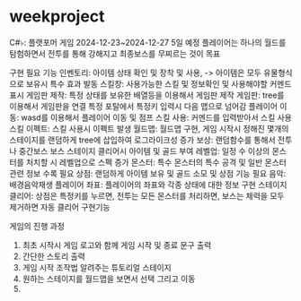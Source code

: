 # weekproject
C#♭: 플랫포머 게임
2024-12-23~2024-12-27 5일 예정
플레이어는 하나의 월드를 탐험하면서 전투를 통해 강해지고 최종보스를 무찌르는 것이 목표

구현 필요 기능
인벤토리: 아이템 상태 확인 및 장착 및 사용, -> 아이템은 모두 유물형식으로 보유시 특수 효과 발동
스킬창: 사용가능한 스킬 및 정보확인 및 사용해야할 커멘드 표시
게임판 제작: 특정 상태를 보유한 배열등을 이용해서 게임판 제작 
게임판: tree를 이용해서 게임판을 연결 특정 포탈에서 특정키 입력시 다음 맵으로 넘어감
플레이어 이동: wasd를 이용해서 플레이어 이동 및 점프
스킬 사용: 커멘드를 입력받아서 스킬 사용
스킬 이펙트: 스킬 사용시 이펙트 발생
월드맵: 월드맵 구현, 게임 시작시 정해진 몇개의 스테이지를 랜덤하게 tree에 삽입하여 로그라이크성 증가
보상: 랜덤함수를 통해서 전투나 중간보스 보스 스테이지 클리어시 아이템 및 골드 부여
레벨업: 일정 수 이상의 몬스터를 처치할 시 레벨업으로 스펙 증가
몬스터: 특수 몬스터의 특수 공격 및 일반 몬스터 관련 정보 수록 필요
상점: 랜덤하게 아이템 보유 및 골드 소모 및 상점 기능 필요
음악: 배경음악재생
플레이어 좌표: 플레이어의 좌표와 각종 상태에 대한 정보 구현
스테이지 클리어: 상점은 특정키를 누르면, 전투는 모든 몬스터를 처리하면, 보스는 체력을 모두 제거하면 자동 클리어
구현기능



게임의 진행 과정
1. 최초 시작시 게임 로고와 함께 게임 시작 및 종료 문구 출력
2. 간단한 스토리 출력
3. 게임 시작 조작법 알려주는 튜토리얼 스테이지
4. 원하는 스테이지를 월드맵을 보면서 선택 그리고 이동
5. 

